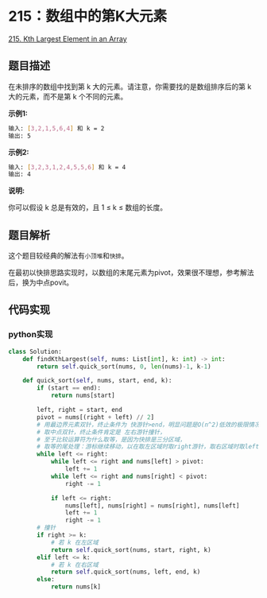 # 215：数组中的第K大元素

[215. Kth Largest Element in an Array](https://leetcode.com/problems/kth-largest-element-in-an-array/)

## 题目描述

在未排序的数组中找到第 k 大的元素。请注意，你需要找的是数组排序后的第 k 大的元素，而不是第 k 个不同的元素。

**示例1:**

```sh
输入: [3,2,1,5,6,4] 和 k = 2
输出: 5
```

**示例2:**

```sh
输入: [3,2,3,1,2,4,5,5,6] 和 k = 4
输出: 4
```

**说明:**

你可以假设 k 总是有效的，且 1 ≤ k ≤ 数组的长度。

## 题目解析

这个题目较经典的解法有`小顶堆`和`快排`。

在最初以快排思路实现时，以数组的末尾元素为pivot，效果很不理想，参考解法后，换为中点povit。

## 代码实现

### python实现

```py
class Solution:
    def findKthLargest(self, nums: List[int], k: int) -> int:
        return self.quick_sort(nums, 0, len(nums)-1, k-1)

    def quick_sort(self, nums, start, end, k):
        if (start == end):
            return nums[start]

        left, right = start, end
        pivot = nums[(right + left) // 2]
        # 用最边界元素双针，终止条件为 快游针>end，明显问题是O(n^2)低效的极限情况
        # 取中点双针，终止条件肯定是 左右游针撞针，
        # 至于比较运算符为什么取等，是因为快排是三分区域，
        # 取等的尾处理：游标继续移动，以在取左区域时取right游针，取右区域时取left游针
        while left <= right:
            while left <= right and nums[left] > pivot:
                left += 1
            while left <= right and nums[right] < pivot:
                right -= 1

            if left <= right:
                nums[left], nums[right] = nums[right], nums[left]
                left += 1
                right -= 1
        # 撞针
        if right >= k:
            # 若 k 在左区域
            return self.quick_sort(nums, start, right, k)
        elif left <= k:
            # 若 k 在右区域
            return self.quick_sort(nums, left, end, k)
        else:
            return nums[k]

```
